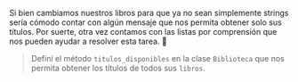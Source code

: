 Si bien cambiamos nuestros libros para que ya no sean simplemente strings sería cómodo contar con algún mensaje que nos permita obtener solo sus títulos. Por suerte, otra vez contamos con las listas por comprensión que nos pueden ayudar a resolver esta tarea. :raised_hands:

> Definí el método `titulos_disponibles` en la clase `Biblioteca` que nos permita obtener los títulos de todos sus `libros`.